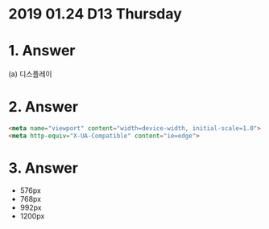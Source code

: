 # 2019 01.24 D13 Thursday

# 1. Answer

(a) 디스플레이

# 2. Answer

```html
<meta name="viewport" content="width=device-width, initial-scale=1.0">
<meta http-equiv="X-UA-Compatible" content="ie=edge">
```

# 3. Answer

- 576px
- 768px
- 992px
- 1200px